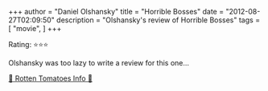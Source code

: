 +++
author = "Daniel Olshansky"
title = "Horrible Bosses"
date = "2012-08-27T02:09:50"
description = "Olshansky's review of Horrible Bosses"
tags = [
    "movie",
]
+++

Rating: ⭐⭐⭐

Olshansky was too lazy to write a review for this one...

[🍅 Rotten Tomatoes Info 🍅](https://www.rottentomatoes.com//m/horrible_bosses)